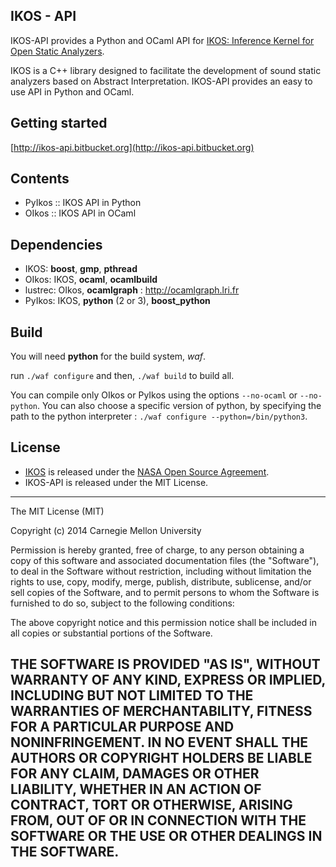 ## IKOS - API ##

IKOS-API provides a Python and OCaml API for [IKOS: Inference Kernel for Open Static Analyzers](http://ti.arc.nasa.gov/opensource/ikos/).

IKOS is a C++ library designed to facilitate the development of sound static analyzers based on Abstract Interpretation. IKOS-API provides an easy to use API in Python and OCaml. 

## Getting started ##

[http://ikos-api.bitbucket.org](http://ikos-api.bitbucket.org)

## Contents ##

* PyIkos :: IKOS API in Python
* OIkos  :: IKOS API in OCaml

## Dependencies ##

- IKOS: **boost**, **gmp**, **pthread**
- OIkos: IKOS, **ocaml**, **ocamlbuild**
- lustrec: OIkos, **ocamlgraph** : http://ocamlgraph.lri.fr
- PyIkos: IKOS, **python** (2 or 3), **boost_python**

## Build ##

You will need **python** for the build system, _waf_.

run `./waf configure` and then, `./waf build` to build all.

You can compile only OIkos or PyIkos using the options `--no-ocaml` or `--no-python`.
You can also choose a specific version of python, by specifying the path to the python interpreter : `./waf configure --python=/bin/python3`.

## License ##

* [IKOS](http://ti.arc.nasa.gov/opensource/ikos/) is released under the [NASA Open Source Agreement](http://ti.arc.nasa.gov/m/opensource/downloads/ikos/IKOS_NASA_Open_Source_Agreement.pdf).
* IKOS-API is released under the MIT License.
--------
The MIT License (MIT)

Copyright (c) 2014 Carnegie Mellon University

Permission is hereby granted, free of charge, to any person obtaining a copy
of this software and associated documentation files (the "Software"), to deal
in the Software without restriction, including without limitation the rights
to use, copy, modify, merge, publish, distribute, sublicense, and/or sell
copies of the Software, and to permit persons to whom the Software is
furnished to do so, subject to the following conditions:

The above copyright notice and this permission notice shall be included in
all copies or substantial portions of the Software.

THE SOFTWARE IS PROVIDED "AS IS", WITHOUT WARRANTY OF ANY KIND, EXPRESS OR
IMPLIED, INCLUDING BUT NOT LIMITED TO THE WARRANTIES OF MERCHANTABILITY,
FITNESS FOR A PARTICULAR PURPOSE AND NONINFRINGEMENT. IN NO EVENT SHALL THE
AUTHORS OR COPYRIGHT HOLDERS BE LIABLE FOR ANY CLAIM, DAMAGES OR OTHER
LIABILITY, WHETHER IN AN ACTION OF CONTRACT, TORT OR OTHERWISE, ARISING FROM,
OUT OF OR IN CONNECTION WITH THE SOFTWARE OR THE USE OR OTHER DEALINGS IN
THE SOFTWARE.
------